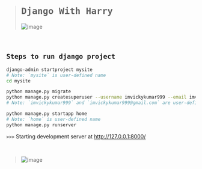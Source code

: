 ># `Django With Harry`
>
>![image](https://github.com/imvickykumar999/DjangoWithHarry/assets/50515418/7b6f84bd-1650-4b11-94d4-23b21c341e0d)

<br>

## `Steps to run django project`

```bash
django-admin startproject mysite
# Note: `mysite` is user-defined name
cd mysite

python manage.py migrate
python manage.py createsuperuser --username imvickykumar999 --email imvickykumar999@gmail.com
# Note: `imvickykumar999` and `imvickykumar999@gmail.com` are user-defined names

python manage.py startapp home
# Note: `home` is user-defined name
python manage.py runserver
```

`>>>` Starting development server at http://127.0.0.1:8000/

<br>

>![image](https://github.com/imvickykumar999/DjangoWithHarry/assets/50515418/cc1836f7-75e0-4590-86eb-f302d56f6534)
